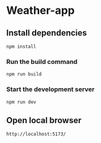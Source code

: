 # Weather-app

## Install dependencies
```
npm install
```

### Run the build command
```
npm run build
```

### Start the development server
```
npm run dev
```
## Open local browser
```
http://localhost:5173/
```
